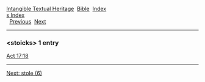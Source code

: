 [Intangible Textual Heritage](../../index)  [Bible](../index) 
[Index](index)   
[s Index](_s_)  
  [Previous](c10940)  [Next](c10942) 

------------------------------------------------------------------------

### &lt;stoicks&gt; 1 entry

[Act 17:18](../kjv/act017.htm#018)  

------------------------------------------------------------------------

[Next: stole (6)](c10942)

